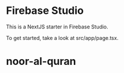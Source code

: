 # Firebase Studio

This is a NextJS starter in Firebase Studio.

To get started, take a look at src/app/page.tsx.
# noor-al-quran

